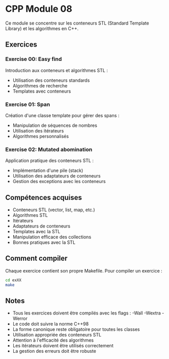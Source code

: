 # CPP Module 08

Ce module se concentre sur les conteneurs STL (Standard Template Library) et les algorithmes en C++.

## Exercices

### Exercise 00: Easy find
Introduction aux conteneurs et algorithmes STL :
- Utilisation des conteneurs standards
- Algorithmes de recherche
- Templates avec conteneurs

### Exercise 01: Span
Création d'une classe template pour gérer des spans :
- Manipulation de séquences de nombres
- Utilisation des itérateurs
- Algorithmes personnalisés

### Exercise 02: Mutated abomination
Application pratique des conteneurs STL :
- Implémentation d'une pile (stack)
- Utilisation des adaptateurs de conteneurs
- Gestion des exceptions avec les conteneurs

## Compétences acquises
- Conteneurs STL (vector, list, map, etc.)
- Algorithmes STL
- Itérateurs
- Adaptateurs de conteneurs
- Templates avec la STL
- Manipulation efficace des collections
- Bonnes pratiques avec la STL

## Comment compiler
Chaque exercice contient son propre Makefile. Pour compiler un exercice :
```bash
cd exXX
make
```

## Notes
- Tous les exercices doivent être compilés avec les flags : -Wall -Wextra -Werror
- Le code doit suivre la norme C++98
- La forme canonique reste obligatoire pour toutes les classes
- Utilisation appropriée des conteneurs STL
- Attention à l'efficacité des algorithmes
- Les itérateurs doivent être utilisés correctement
- La gestion des erreurs doit être robuste